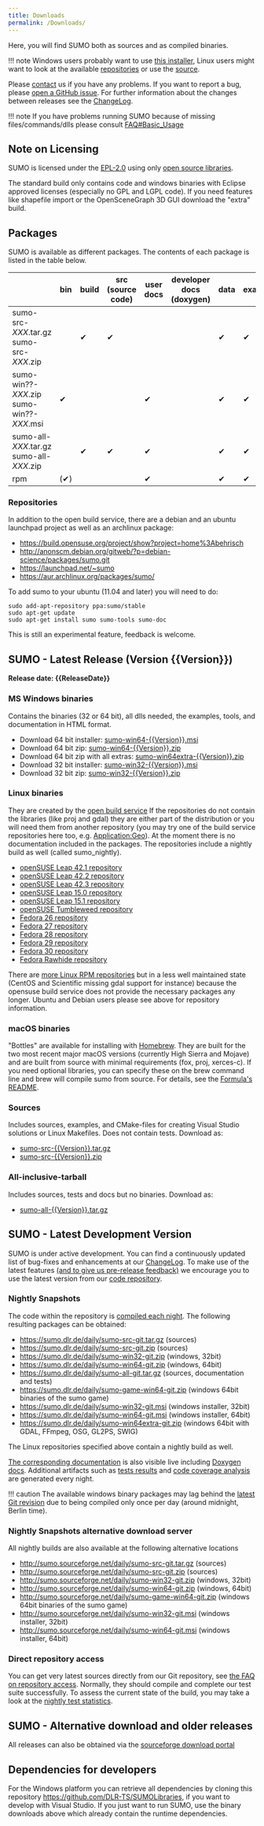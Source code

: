 ```yaml
---
title: Downloads
permalink: /Downloads/
---
```


Here, you will find SUMO both as sources and as compiled binaries.

!!! note
    Windows users probably want to use [this installer](https://sumo.dlr.de/releases/{{Version}}/sumo-win64-{{Version}}.msi), Linux users might want to look at the available [repositories](Downloads.md#repositories) or use the [source](https://sumo.dlr.de/releases/{{Version}}/sumo-src-{{Version}}.tar.gz).

Please [contact](Contact.md) us if you have any problems. If you
want to report a bug, please [open a GitHub
issue](https://github.com/eclipse/sumo/issues/new). For further
information about the changes between releases see the
[ChangeLog](ChangeLog.md).

!!! note
    If you have problems running SUMO because of missing files/commands/dlls please consult [FAQ#Basic_Usage](FAQ.md#basic_usage)

## Note on Licensing

SUMO is licensed under the
[EPL-2.0](https://eclipse.org/legal/epl-v20.html) using only [open
source libraries](Libraries_Licenses.md).

The standard build only contains code and windows binaries with Eclipse
approved licenses (especially no GPL and LGPL code). If you need
features like shapefile import or the OpenSceneGraph 3D GUI download the
"extra" build.

## Packages

SUMO is available as different packages. The contents of each package is
listed in the table below.

|   | bin  | build  | src (source code)  | user docs  |  developer docs (doxygen) | data  | examples  | tutorials  | tests  | tools (except jars)  | jars  |
|---|------|--------|--------------------|------------|---------------------------|-------|-----------|------------|--------|----------------------|-------|
| sumo-src-*XXX*.tar.gz<br>sumo-src-*XXX*.zip  |   | &#10004; | &#10004; |   |   | &#10004; | &#10004; | &#10004; |   | &#10004; |   |
|  sumo-win??-*XXX*.zip<br>sumo-win??-*XXX*.msi | &#10004; |   |   | &#10004; |   | &#10004; | &#10004; | &#10004; |   | &#10004; | &#10004; |
| sumo-all-*XXX*.tar.gz<br>sumo-all-*XXX*.zip  |   | &#10004; | &#10004; | &#10004; |   | &#10004; | &#10004; | &#10004; | &#10004; | &#10004; | &#10004; |
| rpm  | (&#10004;) |   |   | &#10004; |   | &#10004; | &#10004; | &#10004; |   | &#10004; |   |

### Repositories

In addition to the open build service, there are a debian and an ubuntu
launchpad project as well as an archlinux package:

- <https://build.opensuse.org/project/show?project=home%3Abehrisch>
- <http://anonscm.debian.org/gitweb/?p=debian-science/packages/sumo.git>
- <https://launchpad.net/~sumo>
- <https://aur.archlinux.org/packages/sumo/>

To add sumo to your ubuntu (11.04 and later) you will need to do:

```
sudo add-apt-repository ppa:sumo/stable
sudo apt-get update
sudo apt-get install sumo sumo-tools sumo-doc
```

This is still an experimental feature, feedback is welcome.

## SUMO - Latest Release (Version {{Version}})

**Release date: {{ReleaseDate}}**

### MS Windows binaries

Contains the binaries (32 or 64 bit), all dlls needed, the examples,
tools, and documentation in HTML format.

- Download 64 bit installer: [sumo-win64-{{Version}}.msi](https://sumo.dlr.de/releases/{{Version}}/sumo-win64-{{Version}}.msi)
- Download 64 bit zip: [sumo-win64-{{Version}}.zip](https://sumo.dlr.de/releases/{{Version}}/sumo-win64-{{Version}}.zip)
- Download 64 bit zip with all extras: [sumo-win64extra-{{Version}}.zip](https://sumo.dlr.de/releases/{{Version}}/sumo-win64extra-{{Version}}.zip)
- Download 32 bit installer: [sumo-win32-{{Version}}.msi](https://sumo.dlr.de/releases/{{Version}}/sumo-win32-{{Version}}.msi)
- Download 32 bit zip: [sumo-win32-{{Version}}.zip](https://sumo.dlr.de/releases/{{Version}}/sumo-win32-{{Version}}.zip)

### Linux binaries

They are created by the [open build
service](https://en.opensuse.org/Build_Service) If the repositories do
not contain the libraries (like proj and gdal) they are either part of
the distribution or you will need them from another repository (you may
try one of the build service repositories here too, e.g.
[Application:Geo](https://download.opensuse.org/repositories/Application:/Geo/)).
At the moment there is no documentation included in the packages. The
repositories include a nightly build as well (called sumo_nightly).

- [openSUSE Leap 42.1 repository](http://download.opensuse.org/repositories/home:/behrisch/openSUSE_42.1/)
- [openSUSE Leap 42.2 repository](http://download.opensuse.org/repositories/home:/behrisch/openSUSE_Leap_42.2/)
- [openSUSE Leap 42.3 repository](http://download.opensuse.org/repositories/home:/behrisch/openSUSE_Leap_42.3/)
- [openSUSE Leap 15.0 repository](http://download.opensuse.org/repositories/home:/behrisch/openSUSE_Leap_15.0/)
- [openSUSE Leap 15.1 repository](http://download.opensuse.org/repositories/home:/behrisch/openSUSE_Leap_15.1/)
- [openSUSE Tumbleweed repository](http://download.opensuse.org/repositories/home:/behrisch/openSUSE_Tumbleweed/)
- [Fedora 26 repository](http://download.opensuse.org/repositories/home:/behrisch/Fedora_26/)
- [Fedora 27 repository](http://download.opensuse.org/repositories/home:/behrisch/Fedora_27/)
- [Fedora 28 repository](http://download.opensuse.org/repositories/home:/behrisch/Fedora_28/)
- [Fedora 29 repository](http://download.opensuse.org/repositories/home:/behrisch/Fedora_29/)
- [Fedora 30 repository](http://download.opensuse.org/repositories/home:/behrisch/Fedora_30/)
- [Fedora Rawhide repository](http://download.opensuse.org/repositories/home:/behrisch/Fedora_Rawhide/)

There are [more Linux RPM
repositories](https://build.opensuse.org/repositories/home:behrisch) but
in a less well maintained state (CentOS and Scientific missing gdal
support for instance) because the opensuse build service does not
provide the necessary packages any longer. Ubuntu and Debian users
please see above for repository information.

### macOS binaries

"Bottles" are available for installing with
[Homebrew](https://brew.sh/). They are built for the two most recent
major macOS versions (currently High Sierra and Mojave) and are built
from source with minimal requirements (fox, proj, xerces-c). If you need
optional libraries, you can specify these on the brew command line and
brew will compile sumo from source. For details, see the [Formula's
README](https://github.com/DLR-TS/homebrew-sumo/blob/master/README.md).

### Sources

Includes sources, examples, and CMake-files for creating Visual Studio
solutions or Linux Makefiles. Does not contain tests. Download as:

- [sumo-src-{{Version}}.tar.gz](https://sumo.dlr.de/releases/{{Version}}/sumo-src-{{Version}}.tar.gz)
- [sumo-src-{{Version}}.zip](https://sumo.dlr.de/releases/{{Version}}/sumo-src-{{Version}}.zip)

### All-inclusive-tarball

Includes sources, tests and docs but no binaries. Download as:

- [sumo-all-{{Version}}.tar.gz](https://sumo.dlr.de/releases/{{Version}}/sumo-all-{{Version}}.tar.gz)

## SUMO - Latest Development Version

SUMO is under active development. You can find a continuously updated
list of bug-fixes and enhancements at our
[ChangeLog](ChangeLog.md). To make use of the latest features
[(and to give us pre-release feedback)](Contact.md) we encourage
you to use the latest version from our [code repository](https://github.com/eclipse/sumo/).

### Nightly Snapshots

The code within the repository is [compiled each
night](Developer/Nightly_Build.md). The following resulting
packages can be obtained:

- <https://sumo.dlr.de/daily/sumo-src-git.tar.gz> (sources)
- <https://sumo.dlr.de/daily/sumo-src-git.zip> (sources)
- <https://sumo.dlr.de/daily/sumo-win32-git.zip> (windows,
    32bit)
- <https://sumo.dlr.de/daily/sumo-win64-git.zip> (windows, 64bit)
- <https://sumo.dlr.de/daily/sumo-all-git.tar.gz> (sources,
    documentation and tests)
- <https://sumo.dlr.de/daily/sumo-game-win64-git.zip> (windows
    64bit binaries of the sumo game)
- <https://sumo.dlr.de/daily/sumo-win32-git.msi> (windows
    installer, 32bit)
- <https://sumo.dlr.de/daily/sumo-win64-git.msi> (windows
    installer, 64bit)
- <https://sumo.dlr.de/daily/sumo-win64extra-git.zip> (windows
    64bit with GDAL, FFmpeg, OSG, GL2PS, SWIG)

The Linux repositories specified above contain a nightly build as well.

[The corresponding documentation](https://sumo.dlr.de/daily/userdoc) is
also visible live including [Doxygen
docs](https://sumo.dlr.de/daily/doxygen). Additional artifacts such as
[tests results](https://sumo.dlr.de/daily) and [code coverage
analysis](https://sumo.dlr.de/daily/lcov/html/) are generated every
night.

!!! caution
    The available windows binary packages may lag behind the [latest Git revision](https://github.com/eclipse/sumo/commits/master) due to being compiled only once per day (around midnight, Berlin time).

### Nightly Snapshots alternative download server

All nightly builds are also available at the following alternative
locations

- <http://sumo.sourceforge.net/daily/sumo-src-git.tar.gz> (sources)
- <http://sumo.sourceforge.net/daily/sumo-src-git.zip> (sources)
- <http://sumo.sourceforge.net/daily/sumo-win32-git.zip> (windows, 32bit)
- <http://sumo.sourceforge.net/daily/sumo-win64-git.zip> (windows, 64bit)
- <http://sumo.sourceforge.net/daily/sumo-game-win64-git.zip> (windows 64bit binaries of the sumo game)
- <http://sumo.sourceforge.net/daily/sumo-win32-git.msi> (windows installer, 32bit)
- <http://sumo.sourceforge.net/daily/sumo-win64-git.msi> (windows installer, 64bit)

### Direct repository access

You can get very latest sources directly from our Git repository, see
[the FAQ on repository access](FAQ.md#how_do_i_access_the_code_repository).
Normally, they should compile and complete our test suite successfully.
To assess the current state of the build, you may take a look at the
[nightly test statistics](https://sumo.dlr.de/daily/).

## SUMO - Alternative download and older releases

All releases can also be obtained via the [sourceforge download
portal](https://sourceforge.net/projects/sumo/files/sumo/)

## Dependencies for developers

For the Windows platform you can retrieve all dependencies by cloning
this repository <https://github.com/DLR-TS/SUMOLibraries>, if you want
to develop with Visual Studio. If you just want to run SUMO, use the
binary downloads above which already contain the runtime dependencies.
